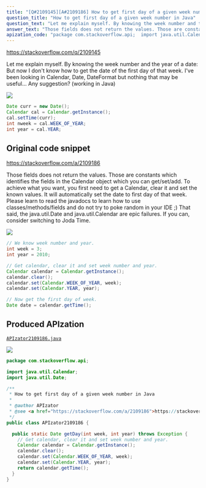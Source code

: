 ```yaml
---
title: "[Q#2109145][A#2109186] How to get first day of a given week number in Java"
question_title: "How to get first day of a given week number in Java"
question_text: "Let me explain myself. By knowing the week number and the year of a date: But now I don't know how to get the date of the first day of that week. I've been looking in Calendar, Date, DateFormat but nothing that may be useful... Any suggestion? (working in Java)"
answer_text: "Those fields does not return the values. Those are constants which identifies the fields in the Calendar object which you can get/set/add. To achieve what you want, you first need to get a Calendar, clear it and set the known values. It will automatically set the date to first day of that week. Please learn to read the javadocs to learn how to use classes/methods/fields and do not try to poke random in your IDE ;) That said, the java.util.Date and java.util.Calendar are epic failures. If you can, consider switching to Joda Time."
apization_code: "package com.stackoverflow.api;  import java.util.Calendar; import java.util.Date;  /**  * How to get first day of a given week number in Java  *  * @author APIzator  * @see <a href=\"https://stackoverflow.com/a/2109186\">https://stackoverflow.com/a/2109186</a>  */ public class APIzator2109186 {    public static Date getDay(int week, int year) throws Exception {     // Get calendar, clear it and set week number and year.     Calendar calendar = Calendar.getInstance();     calendar.clear();     calendar.set(Calendar.WEEK_OF_YEAR, week);     calendar.set(Calendar.YEAR, year);     return calendar.getTime();   } }"
---
```


https://stackoverflow.com/q/2109145

Let me explain myself. By knowing the week number and the year of a date:
But now I don&#x27;t know how to get the date of the first day of that week. I&#x27;ve been looking in Calendar, Date, DateFormat but nothing that may be useful...
Any suggestion? (working in Java)


<div class="code-logo"><img src="/stackoverflow.png" /></div>

```java
Date curr = new Date();
Calendar cal = Calendar.getInstance();
cal.setTime(curr);
int nweek = cal.WEEK_OF_YEAR;
int year = cal.YEAR;
```


## Original code snippet

https://stackoverflow.com/a/2109186

Those fields does not return the values. Those are constants which identifies the fields in the Calendar object which you can get/set/add. To achieve what you want, you first need to get a Calendar, clear it and set the known values. It will automatically set the date to first day of that week.
Please learn to read the javadocs to learn how to use classes/methods/fields and do not try to poke random in your IDE ;)
That said, the java.util.Date and java.util.Calendar are epic failures. If you can, consider switching to Joda Time.

<div class="code-logo"><img src="/stackoverflow.png" /></div>

```java
// We know week number and year.
int week = 3;
int year = 2010;

// Get calendar, clear it and set week number and year.
Calendar calendar = Calendar.getInstance();
calendar.clear();
calendar.set(Calendar.WEEK_OF_YEAR, week);
calendar.set(Calendar.YEAR, year);

// Now get the first day of week.
Date date = calendar.getTime();
```

## Produced APIzation

[`APIzator2109186.java`](https://github.com/pasqualesalza/apization-temp/raw/main/data/search/APIzator2109186.java)

<div class="code-logo"><img src="/apizator.png" /></div>

```java
package com.stackoverflow.api;

import java.util.Calendar;
import java.util.Date;

/**
 * How to get first day of a given week number in Java
 *
 * @author APIzator
 * @see <a href="https://stackoverflow.com/a/2109186">https://stackoverflow.com/a/2109186</a>
 */
public class APIzator2109186 {

  public static Date getDay(int week, int year) throws Exception {
    // Get calendar, clear it and set week number and year.
    Calendar calendar = Calendar.getInstance();
    calendar.clear();
    calendar.set(Calendar.WEEK_OF_YEAR, week);
    calendar.set(Calendar.YEAR, year);
    return calendar.getTime();
  }
}

```